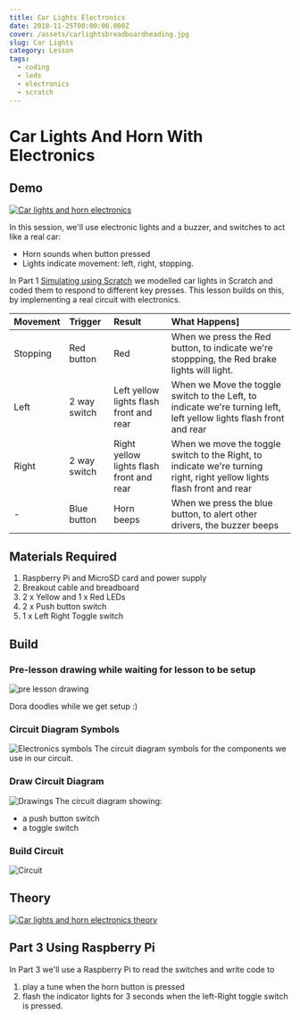 ```yaml
---
title: Car Lights Electronics
date: 2018-11-25T00:00:00.000Z
cover: /assets/carlightsbreadboardheading.jpg 
slug: Car Lights
category: Lesson
tags:
  - coding
  - leds
  - electronics
  - scratch
---
```


# Car Lights And Horn With Electronics


## Demo 

[![Car lights and horn electronics](/assets/CarLights_gXLyQUFMQ9g.jpg)](https://www.youtube.com/watch?v=gXLyQUFMQ9g)


In this session, we'll use electronic lights and a buzzer, and switches to act like a real car:
- Horn sounds when button pressed
- Lights indicate movement: left, right, stopping.

In Part 1 [Simulating using Scratch](/car-lights-scratch) we modelled car lights in Scratch and coded them to respond to different key presses.
This lesson builds on this, by implementing a real circuit with electronics.






| Movement      | Trigger        | Result   | What Happens]
|:------------- |:-------------| :-----| :-----|
| Stopping          | Red button            | Red | When we press the Red button, to indicate we're stoppping, the Red brake lights will light.|
| Left          | 2 way switch  | Left yellow lights flash front and rear | When we Move the toggle switch to the Left, to indicate we're turning left, left yellow lights flash front and rear|
| Right         | 2 way switch  | Right yellow lights flash front and rear |When we move the toggle switch to the Right,  to indicate we're turning right, right yellow lights flash front and rear|
| -             | Blue button    | Horn beeps |When we press the blue button, to alert other drivers, the buzzer beeps|



        


## Materials Required

1. Raspberry Pi and MicroSD card and power supply
2. Breakout cable and breadboard
3. 2 x Yellow and 1 x Red LEDs 
4. 2 x Push button switch
4. 1 x Left Right Toggle switch
   
## Build 
### Pre-lesson drawing while waiting for lesson to be setup 
![pre lesson drawing](/assets/Carlights_DoraSantawarmup.jpg)

Dora doodles while we get setup :)

### Circuit Diagram Symbols
![Electronics symbols](/assets/carlightssymbols.jpg)
The circuit diagram symbols for the components we use in our circuit.

### Draw Circuit Diagram
![Drawings](/assets/carlightsdrawings.jpg)
The circuit diagram showing:
- a push button switch
- a toggle switch



### Build Circuit
![Circuit](/assets/carlightsbreadboard.jpg)

## Theory
[![Car lights and horn electronics theory](/assets/CarLights1_od-3b_V7kIA.jpg)](https://www.youtube.com/watch?v=od-3b_V7kIA)    




## Part 3 Using Raspberry Pi
In Part 3 we'll use a Raspberry Pi to read the switches and write code to
1. play a tune when the horn button is pressed
2. flash the indicator lights for 3 seconds when the left-Right toggle switch is pressed.

